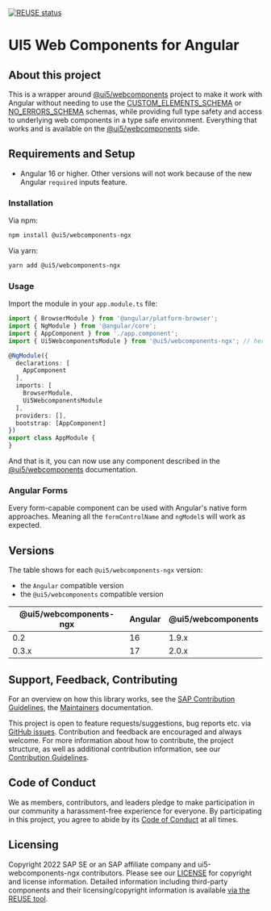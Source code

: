 <a href="https://api.reuse.software/info/github.com/SAP/ui5-webcomponents-ngx" target="_blank">
  <img src="https://api.reuse.software/badge/github.com/SAP/ui5-webcomponents-ngx" alt="REUSE status">
</a>

# UI5 Web Components for Angular

## About this project

This is a wrapper around [@ui5/webcomponents](https://sap.github.io/ui5-webcomponents) project to make it work with
Angular without
needing to use the [CUSTOM_ELEMENTS_SCHEMA](https://angular.io/api/core/CUSTOM_ELEMENTS_SCHEMA)
or [NO_ERRORS_SCHEMA](https://angular.io/api/core/NO_ERRORS_SCHEMA) schemas,
while providing full type safety and access to underlying web components in a type safe environment.
Everything that works and is available on the [@ui5/webcomponents](https://sap.github.io/ui5-webcomponents) side.

## Requirements and Setup

* Angular 16 or higher. Other versions will not work because of the new Angular `required` inputs feature.

### Installation

Via npm:

```bash
npm install @ui5/webcomponents-ngx
```

Via yarn:

```bash
yarn add @ui5/webcomponents-ngx
```

### Usage

Import the module in your `app.module.ts` file:

```typescript
import { BrowserModule } from '@angular/platform-browser';
import { NgModule } from '@angular/core';
import { AppComponent } from './app.component';
import { Ui5WebcomponentsModule } from '@ui5/webcomponents-ngx'; // here it is

@NgModule({
  declarations: [
    AppComponent
  ],
  imports: [
    BrowserModule,
    Ui5WebcomponentsModule
  ],
  providers: [],
  bootstrap: [AppComponent]
})
export class AppModule {
}
```

And that is it, you can now use any component described in
the [@ui5/webcomponents](https://sap.github.io/ui5-webcomponents)
documentation.

### Angular Forms

Every form-capable component can be used with Angular's native form approaches. Meaning all the
`formControlName` and `ngModel`s will work as expected.

## Versions

The table shows for each `@ui5/webcomponents-ngx` version:
- the `Angular` compatible version
- the `@ui5/webcomponents` compatible version

|@ui5/webcomponents-ngx| Angular  |@ui5/webcomponents|
|----------------------|----------|------------------|
|0.2                   | 16       | 1.9.x            |
|0.3.x                 | 17       | 2.0.x            |


## Support, Feedback, Contributing

For an overview on how this library works, see the [SAP Contribution Guidelines](https://github.com/SAP/.github/blob/main/CONTRIBUTING.md), the [Maintainers](https://github.com/SAP/ui5-webcomponents-ngx/blob/main/MAINTAINERS.md) documentation.

This project is open to feature requests/suggestions, bug reports etc.
via [GitHub issues](https://github.com/SAP/ui5-webcomponents-ngx/issues). Contribution and feedback are encouraged and
always welcome. For more information about how to contribute, the project structure, as well as additional contribution
information, see our [Contribution Guidelines](https://github.com/SAP/ui5-webcomponents-ngx/blob/main/CONTRIBUTING.md).

## Code of Conduct

We as members, contributors, and leaders pledge to make participation in our community a harassment-free experience for
everyone. By participating in this project, you agree to abide by
its [Code of Conduct](https://github.com/SAP/ui5-webcomponents-ngx/blob/main/CODE_OF_CONDUCT.md) at all times.

## Licensing

Copyright 2022 SAP SE or an SAP affiliate company and ui5-webcomponents-ngx contributors. Please see
our [LICENSE](https://github.com/SAP/ui5-webcomponents-ngx/blob/main/LICENSES/Apache-2.0.txt) for copyright and license
information. Detailed information including third-party components and their licensing/copyright information is
available [via the REUSE tool](https://api.reuse.software/info/github.com/SAP/ui5-webcomponents-ngx).



